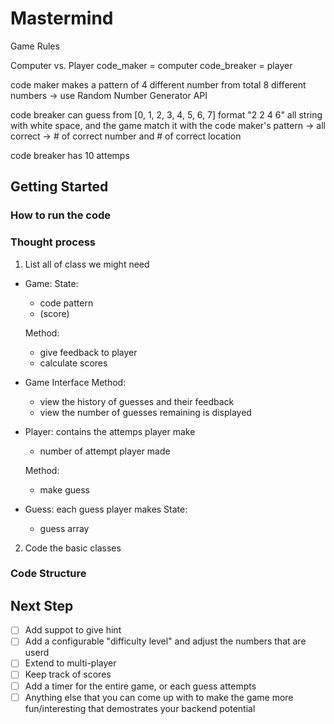# Mastermind
Game Rules

Computer vs. Player
code_maker = computer
code_breaker = player

code maker makes a pattern of 4 different number from total 8 different numbers
-> use Random Number Generator API

code breaker can guess from [0, 1, 2, 3, 4, 5, 6, 7]
format "2 2 4 6" all string with white space, and the game match it with the code maker's pattern
-> all correct
-> # of correct number and # of correct location

code breaker has 10 attemps



## Getting Started
### How to run the code

### Thought process
1. List all of class we might need
- Game:
    State:
    - code pattern
    - (score)

    Method:
    - give feedback to player
    - calculate scores

- Game Interface
    Method:
    - view the history of guesses and their feedback
    - view the number of guesses remaining is displayed

- Player: contains the attemps player make
    - number of attempt player made

    Method:
    - make guess

- Guess: each guess player makes
    State:
    - guess array

2. Code the basic classes

### Code Structure

## Next Step
- [ ] Add suppot to give hint
- [ ] Add a configurable "difficulty level" and adjust the numbers that are userd
- [ ] Extend to multi-player
- [ ] Keep track of scores
- [ ] Add a timer for the entire game, or each guess attempts
- [ ] Anything else that you can come up with to make the game more fun/interesting that demostrates your backend potential